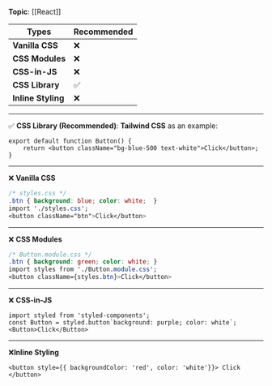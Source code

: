 **Topic**: [[React]]

| **Types**              | **Recommended** |
| ---------------------- | --------------- |
| **Vanilla CSS**        | ❌               |
| **CSS Modules**        | ❌               |
| **CSS-in-JS**          | ❌               |
| **CSS Library**        | ✅               |
| **Inline Styling**<br> | ❌               |

---
 ✅ **CSS Library (Recommended)**:  **Tailwind CSS** as an example:
 
```tsx
export default function Button() {
	return <button className="bg-blue-500 text-white">Click</button>; 
}
```
---
 ❌ **Vanilla CSS**

```css
/* styles.css */
.btn { background: blue; color: white;  }
import './styles.css';
<button className="btn">Click</button>
```
---
 ❌ **CSS Modules**
 
```css
/* Button.module.css */ 
.btn { background: green; color: white; }
import styles from './Button.module.css'; 
<button className={styles.btn}>Click</button>
```
---
 ❌ **CSS-in-JS**
 
```tsx
import styled from 'styled-components';
const Button = styled.button`background: purple; color: white`;
<Button>Click</Button>
```
---
 ❌**Inline Styling**

```tsx
<button style={{ backgroundColor: 'red', color: 'white'}}> Click </button>
```
